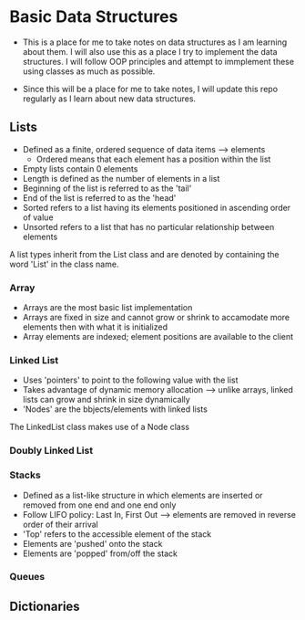 # Basic Data Structures
- This is a place for me to take notes on data structures as I am learning about them. I will also use this as a place I try to implement the data structures. I will follow OOP principles and attempt to immplement these using classes as much as possible. 

- Since this will be a place for me to take notes, I will update this repo regularly as I learn about new data structures.

## Lists
- Defined as a finite, ordered sequence of data items --> elements
  - Ordered means that each element has a position within the list
- Empty lists contain 0 elements
- Length is defined as the number of elements in a list 
- Beginning of the list is referred to as the 'tail'
- End of the list is referred to as the 'head'
- Sorted refers to a list having its elements positioned in ascending order of value
- Unsorted refers to a list that has no particular relationship between elements

A list types inherit from the List class and are denoted by containing the word 'List' in the class name.

### Array
- Arrays are the most basic list implementation
- Arrays are fixed in size and cannot grow or shrink to accamodate more elements then with what it is initialized
- Array elements are indexed; element positions are available to the client

### Linked List
- Uses 'pointers' to point to the following value with the list
- Takes advantage of dynamic memory allocation --> unlike arrays, linked lists can grow and shrink in size dynamically
- 'Nodes' are the bbjects/elements with linked lists

The LinkedList class makes use of a Node class

### Doubly Linked List


### Stacks
- Defined as a list-like structure in which elements are inserted or removed from one end and one end only
- Follow LIFO policy: Last In, First Out --> elements are removed in reverse order of their arrival
- 'Top' refers to the accessible element of the stack
- Elements are 'pushed' onto the stack
- Elements are 'popped' from/off the stack

### Queues

## Dictionaries
